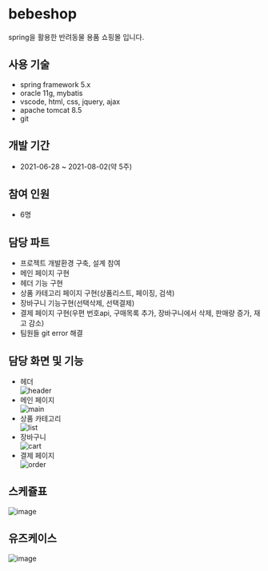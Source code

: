 # bebeshop
spring을 활용한 반려동물 용품 쇼핑몰 입니다.

## 사용 기술

* spring framework 5.x
* oracle 11g, mybatis
* vscode, html, css, jquery, ajax
* apache tomcat 8.5
* git

## 개발 기간

* 2021-06-28 ~ 2021-08-02(약 5주)

## 참여 인원

* 6명

## 담당 파트

* 프로젝트 개발환경 구축, 설계 참여
* 메인 페이지 구현
* 헤더 기능 구현
* 상품 카테고리 페이지 구현(상품리스트, 페이징, 검색)
* 장바구니 기능구현(선택삭제, 선택결제)
* 결제 페이지 구현(우편 번호api, 구매목록 추가, 장바구니에서 삭제, 판매량 증가, 재고 감소)
* 팀원들 git error 해결 

## 담당 화면 및 기능
* 헤더   
![header](https://user-images.githubusercontent.com/83194040/129907276-dbc10c05-ab0d-4c90-8911-ee41809d4bdb.jpg)
* 메인 페이지   
![main](https://user-images.githubusercontent.com/83194040/129907294-075754fe-bd87-42c0-86d7-ac994ca679b5.jpeg)
* 상품 카테고리   
![list](https://user-images.githubusercontent.com/83194040/129907310-2eba1224-7325-4faa-b49e-24371835ab5e.jpeg)
* 장바구니   
![cart](https://user-images.githubusercontent.com/83194040/129907327-5eac499a-c6a4-4566-a548-2d448da62c5a.jpeg)
* 결제 페이지   
![order](https://user-images.githubusercontent.com/83194040/129907340-a0714182-ea5c-4a24-8d27-a048dc674acb.jpeg)

## 스케쥴표
![image](https://user-images.githubusercontent.com/83194040/129907487-61353387-9341-4cf8-aa94-3b84365acff6.png) 


## 유즈케이스
![image](https://user-images.githubusercontent.com/83194040/129907562-27808a6b-9bcc-4b4d-8946-22f2d122cf50.png)


